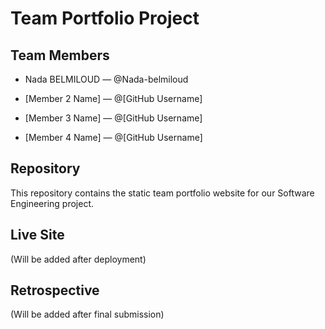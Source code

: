 # Team Portfolio Project



## Team Members

- Nada BELMILOUD — @Nada-belmiloud

- \[Member 2 Name] — @\[GitHub Username]

- \[Member 3 Name] — @\[GitHub Username]

- \[Member 4 Name] — @\[GitHub Username]



## Repository

This repository contains the static team portfolio website for our Software Engineering project.



## Live Site

(Will be added after deployment)



## Retrospective

(Will be added after final submission)



